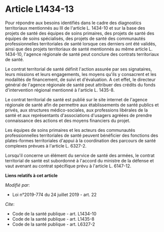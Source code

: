 # Article L1434-13

Pour répondre aux besoins identifiés dans le cadre des diagnostics territoriaux mentionnés au III de l'article L. 1434-10 et
sur la base des projets de santé des équipes de soins primaires, des projets de santé des équipes de soins spécialisés, des
projets de santé des communautés professionnelles territoriales de santé lorsque ces derniers ont été validés, ainsi que des
projets territoriaux de santé mentionnés au même article L. 1434-10, l'agence régionale de santé peut conclure des contrats
territoriaux de santé. 

Le contrat territorial de santé définit l'action assurée par ses signataires, leurs missions et leurs engagements, les moyens
qu'ils y consacrent et les modalités de financement, de suivi et d'évaluation. A cet effet, le directeur général de l'agence
régionale de santé peut attribuer des crédits du fonds d'intervention régional mentionné à l'article L. 1435-8. 

Le contrat territorial de santé est publié sur le site internet de l'agence régionale de santé afin de permettre aux
établissements de santé publics et privés, aux structures médico-sociales, aux professions libérales de la santé et aux
représentants d'associations d'usagers agréées de prendre connaissance des actions et des moyens financiers du projet. 

Les équipes de soins primaires et les acteurs des communautés professionnelles territoriales de santé peuvent bénéficier des
fonctions des plates-formes territoriales d'appui à la coordination des parcours de santé complexes prévues à l'article L.
6327-2. 

Lorsqu'il concerne un élément du service de santé des armées, le contrat territorial de santé est subordonné à l'accord du
ministre de la défense et vaut avenant au contrat spécifique prévu à l'article L. 6147-12.

**Liens relatifs à cet article**

_Modifié par_:

  - Loi n°2019-774 du 24 juillet 2019 - art. 22

_Cite_:

  - Code de la santé publique - art. L1434-10
  - Code de la santé publique - art. L1435-8
  - Code de la santé publique - art. L6327-2
